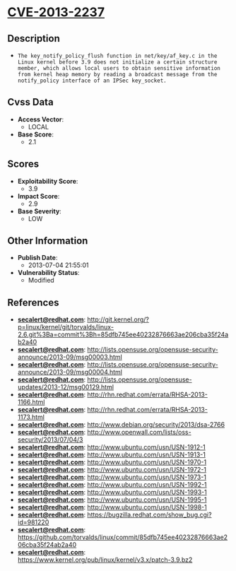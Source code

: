 
# [CVE-2013-2237](https://cve.mitre.org/cgi-bin/cvename.cgi?name=CVE-2013-2237)

## Description

- `The key_notify_policy_flush function in net/key/af_key.c in the Linux kernel before 3.9 does not initialize a certain structure member, which allows local users to obtain sensitive information from kernel heap memory by reading a broadcast message from the notify_policy interface of an IPSec key_socket.`

## Cvss Data

- **Access Vector**:
  - LOCAL
- **Base Score**:
  - 2.1

## Scores

- **Exploitability Score**:
  - 3.9
- **Impact Score**:
  - 2.9
- **Base Severity**:
  - LOW

## Other Information

- **Publish Date**:
  - 2013-07-04 21:55:01
- **Vulnerability Status**:
  - Modified

## References

- **secalert@redhat.com**: http://git.kernel.org/?p=linux/kernel/git/torvalds/linux-2.6.git%3Ba=commit%3Bh=85dfb745ee40232876663ae206cba35f24ab2a40
- **secalert@redhat.com**: http://lists.opensuse.org/opensuse-security-announce/2013-09/msg00003.html
- **secalert@redhat.com**: http://lists.opensuse.org/opensuse-security-announce/2013-09/msg00004.html
- **secalert@redhat.com**: http://lists.opensuse.org/opensuse-updates/2013-12/msg00129.html
- **secalert@redhat.com**: http://rhn.redhat.com/errata/RHSA-2013-1166.html
- **secalert@redhat.com**: http://rhn.redhat.com/errata/RHSA-2013-1173.html
- **secalert@redhat.com**: http://www.debian.org/security/2013/dsa-2766
- **secalert@redhat.com**: http://www.openwall.com/lists/oss-security/2013/07/04/3
- **secalert@redhat.com**: http://www.ubuntu.com/usn/USN-1912-1
- **secalert@redhat.com**: http://www.ubuntu.com/usn/USN-1913-1
- **secalert@redhat.com**: http://www.ubuntu.com/usn/USN-1970-1
- **secalert@redhat.com**: http://www.ubuntu.com/usn/USN-1972-1
- **secalert@redhat.com**: http://www.ubuntu.com/usn/USN-1973-1
- **secalert@redhat.com**: http://www.ubuntu.com/usn/USN-1992-1
- **secalert@redhat.com**: http://www.ubuntu.com/usn/USN-1993-1
- **secalert@redhat.com**: http://www.ubuntu.com/usn/USN-1995-1
- **secalert@redhat.com**: http://www.ubuntu.com/usn/USN-1998-1
- **secalert@redhat.com**: https://bugzilla.redhat.com/show_bug.cgi?id=981220
- **secalert@redhat.com**: https://github.com/torvalds/linux/commit/85dfb745ee40232876663ae206cba35f24ab2a40
- **secalert@redhat.com**: https://www.kernel.org/pub/linux/kernel/v3.x/patch-3.9.bz2
